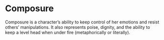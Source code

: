 # **Composure**
Composure is a character’s ability to keep control of her
emotions and resist others’ manipulations. It also represents
poise, dignity, and the ability to keep a level head when under
fire (metaphorically or literally).